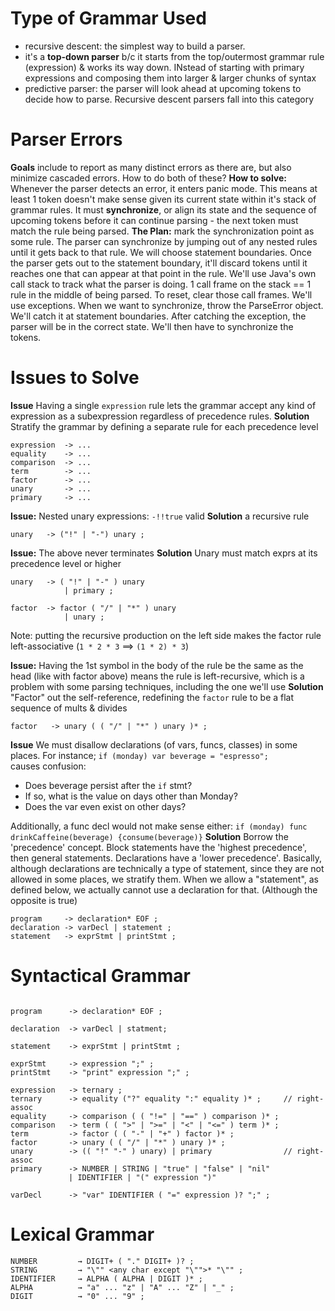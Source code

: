 # Type of Grammar Used
- recursive descent: the simplest way to build a parser. 
- it's a **top-down parser** b/c it starts from the top/outermost grammar rule (expression) & works its way down. INstead of starting with primary expressions and composing them into larger & larger chunks of syntax
- predictive parser: the parser will look ahead at upcoming tokens to decide how to parse. Recursive descent parsers fall into this category

# Parser Errors
**Goals** include to report as many distinct errors as there are, but also minimize cascaded errors. How to do both of these? 
**How to solve:** Whenever the parser detects an error, it enters panic mode. This means at least 1 token doesn't make sense given its current state within it's stack of grammar rules. It must **synchronize**, or align its state and the sequence of upcoming tokens before it can continue parsing - the next token must match the rule being parsed. 
**The Plan:** mark the synchronization point as some rule. The parser can synchronize by jumping out of any nested rules until it gets back to that rule. We will choose statement boundaries. Once the parser gets out to the statement boundary, it'll discard tokens until it reaches one that can appear at that point in the rule. We'll use Java's own call stack to track what the parser is doing. 1 call frame on the stack == 1 rule in the middle of being parsed. To reset, clear those call frames. We'll use exceptions. When we want to synchronize, throw the ParseError object. We'll catch it at statement boundaries. After catching the exception, the parser will be in the correct state. We'll then have to synchronize the tokens.


# Issues to Solve
**Issue** Having a single `expression` rule lets the grammar accept any kind of expression as a subexpression regardless of precedence rules. 
**Solution** Stratify the grammar by defining a separate rule for each precedence level
```
expression  -> ...
equality    -> ...
comparison  -> ...
term        -> ...
factor      -> ...
unary       -> ...
primary     -> ...
```

**Issue:** Nested unary expressions: `-!!true` valid
**Solution** a recursive rule
```
unary   -> ("!" | "-") unary ;
```

**Issue:** The above never terminates
**Solution** Unary must match exprs at its precedence level or higher
```
unary   -> ( "!" | "-" ) unary 
            | primary ;
            
factor  -> factor ( "/" | "*" ) unary
            | unary ;
```
Note: putting the recursive production on the left side makes the factor rule left-associative (`1 * 2 * 3` ==> `(1 * 2) * 3`)

**Issue:** Having the 1st symbol in the body of the rule be the same as the head (like with factor above) means the rule is left-recursive, which is a problem with some parsing techniques, including the one we'll use
**Solution** "Factor" out the self-reference, redefining the `factor` rule to be a flat sequence of mults & divides
```
factor   -> unary ( ( "/" | "*" ) unary )* ; 
```

**Issue** We must disallow declarations (of vars, funcs, classes) in some places. For instance;
```if (monday) var beverage = "espresso";```  
causes confusion: 
- Does beverage persist after the `if` stmt? 
- If so, what is the value on days other than Monday? 
- Does the var even exist on other days?

Additionally, a func decl would not make sense either:
```if (monday) func drinkCaffeine(beverage) {consume(beverage)}```
**Solution** Borrow the 'precedence' concept. Block statements have the 'highest precedence', then general statements. Declarations have a 'lower precedence'. Basically, although declarations are technically a type of statement, since they are not allowed in some places, we stratify them. When we allow a "statement", as defined below, we actually cannot use a declaration for that. (Although the opposite is true)
``` 
program     -> declaration* EOF ;
declaration -> varDecl | statement ; 
statement   -> exprStmt | printStmt ;
```

# Syntactical Grammar
```

program      -> declaration* EOF ;

declaration  -> varDecl | statment;

statement    -> exprStmt | printStmt ;

exprStmt     -> expression ";" ;
printStmt    -> "print" expression ";" ;

expression   -> ternary ;
ternary      -> equality ("?" equality ":" equality )* ;     // right-assoc
equality     -> comparison ( ( "!=" | "==" ) comparison )* ; 
comparison   -> term ( ( ">" | ">=" | "<" | "<=" ) term )* ;
term         -> factor ( ( "-" | "+" ) factor )* ;
factor       -> unary ( ( "/" | "*" ) unary )* ;
unary        -> (( "!" "-" ) unary) | primary                // right-assoc
primary      -> NUMBER | STRING | "true" | "false" | "nil" 
             | IDENTIFIER | "(" expression ")" 
             
varDecl      -> "var" IDENTIFIER ( "=" expression )? ";" ;
```

# Lexical Grammar
```
NUMBER         → DIGIT+ ( "." DIGIT+ )? ;
STRING         → "\"" <any char except "\"">* "\"" ;
IDENTIFIER     → ALPHA ( ALPHA | DIGIT )* ;
ALPHA          → "a" ... "z" | "A" ... "Z" | "_" ;
DIGIT          → "0" ... "9" ;
```
